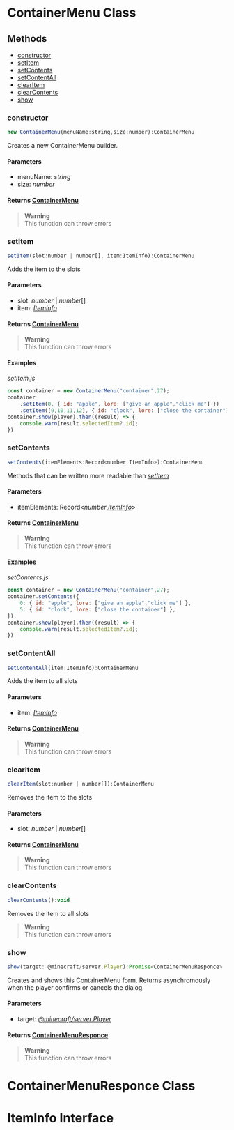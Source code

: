 # ContainerMenu Class

## Methods

* [constructor](#constructor)
* [setItem](#setitem)
* [setContents](#setcontents)
* [setContentAll](#setcontentall)
* [clearItem](#clearitem)
* [clearContents](#clearcontents)
* [show](#show)

### constructor
```js
new ContainerMenu(menuName:string,size:number):ContainerMenu
```

Creates a new ContainerMenu builder.

#### Parameters
* menuName: *string*
* size: *number*

#### Returns [ContainerMenu](#containermenu-class)
> **Warning**  
> This function can throw errors  



### setItem
```js
setItem(slot:number | number[], item:ItemInfo):ContainerMenu
```

Adds the item to the slots

#### Parameters
* slot: *number* | *number*[]
* item: [*ItemInfo*](#iteminfo-interface)

#### Returns [ContainerMenu](#containermenu-class)
> **Warning**  
> This function can throw errors

#### Examples

*setItem.js*
```js
const container = new ContainerMenu("container",27);
container
    .setItem(0, { id: "apple", lore: ["give an apple","click me"] })
    .setItem([9,10,11,12], { id: "clock", lore: ["close the container"] });
container.show(player).then((result) => {
    console.warn(result.selectedItem?.id);
})
```  



### setContents
```js
setContents(itemElements:Record<number,ItemInfo>):ContainerMenu
```

Methods that can be written more readable than [*setItem*](#setitem)

#### Parameters
* itemElements: Record<*number*,[*ItemInfo*](#iteminfo-interface)>

#### Returns [ContainerMenu](#containermenu-class)
> **Warning**  
> This function can throw errors

#### Examples

*setContents.js*
```js
const container = new ContainerMenu("container",27);
container.setContents({
    0: { id: "apple", lore: ["give an apple","click me"] },
    5: { id: "clock", lore: ["close the container"] },
});
container.show(player).then((result) => {
    console.warn(result.selectedItem?.id);
})
```  



### setContentAll
```js
setContentAll(item:ItemInfo):ContainerMenu
```

Adds the item to all slots

#### Parameters
* item: [*ItemInfo*](#iteminfo-interface)

#### Returns [ContainerMenu](#containermenu-class)
> **Warning**  
> This function can throw errors  



### clearItem
```js
clearItem(slot:number | number[]):ContainerMenu
```

Removes the item to the slots

#### Parameters
* slot: *number* | *number*[]

#### Returns [ContainerMenu](#containermenu-class)
> **Warning**  
> This function can throw errors  



### clearContents
```js
clearContents():void
```

Removes the item to all slots

> **Warning**  
> This function can throw errors  



### show
```js
show(target: @minecraft/server.Player):Promise<ContainerMenuResponce>
```

Creates and shows this ContainerMenu form. Returns asynchromously when the player confirms or cancels the dialog.

#### Parameters
* target: [*@minecraft/server.Player*](https://learn.microsoft.com/ja-jp/minecraft/creator/scriptapi/minecraft/server/player)

#### Returns [ContainerMenuResponce](#containermenuresponce-class)

> **Warning**  
> This function can throw errors  




# ContainerMenuResponce Class


# ItemInfo Interface